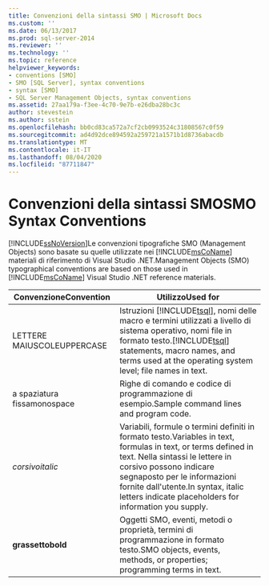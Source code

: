 ```yaml
---
title: Convenzioni della sintassi SMO | Microsoft Docs
ms.custom: ''
ms.date: 06/13/2017
ms.prod: sql-server-2014
ms.reviewer: ''
ms.technology: ''
ms.topic: reference
helpviewer_keywords:
- conventions [SMO]
- SMO [SQL Server], syntax conventions
- syntax [SMO]
- SQL Server Management Objects, syntax conventions
ms.assetid: 27aa179a-f3ee-4c70-9e7b-e26dba28bc3c
author: stevestein
ms.author: sstein
ms.openlocfilehash: bb0cd83ca572a7cf2cb0993524c31808567c0f59
ms.sourcegitcommit: ad4d92dce894592a259721a1571b1d8736abacdb
ms.translationtype: MT
ms.contentlocale: it-IT
ms.lasthandoff: 08/04/2020
ms.locfileid: "87711847"
---
```

# <a name="smo-syntax-conventions"></a><span data-ttu-id="a640c-102">Convenzioni della sintassi SMO</span><span class="sxs-lookup"><span data-stu-id="a640c-102">SMO Syntax Conventions</span></span>
  [!INCLUDE[ssNoVersion](../../includes/ssnoversion-md.md)]<span data-ttu-id="a640c-103">Le convenzioni tipografiche SMO (Management Objects) sono basate su quelle utilizzate nei [!INCLUDE[msCoName](../../includes/msconame-md.md)] materiali di riferimento di Visual Studio .NET.</span><span class="sxs-lookup"><span data-stu-id="a640c-103">Management Objects (SMO) typographical conventions are based on those used in [!INCLUDE[msCoName](../../includes/msconame-md.md)] Visual Studio .NET reference materials.</span></span>  
  
|<span data-ttu-id="a640c-104">Convenzione</span><span class="sxs-lookup"><span data-stu-id="a640c-104">Convention</span></span>|<span data-ttu-id="a640c-105">Utilizzo</span><span class="sxs-lookup"><span data-stu-id="a640c-105">Used for</span></span>|  
|----------------|--------------|  
|<span data-ttu-id="a640c-106">LETTERE MAIUSCOLE</span><span class="sxs-lookup"><span data-stu-id="a640c-106">UPPERCASE</span></span>|<span data-ttu-id="a640c-107">Istruzioni [!INCLUDE[tsql](../../includes/tsql-md.md)], nomi delle macro e termini utilizzati a livello di sistema operativo, nomi file in formato testo.</span><span class="sxs-lookup"><span data-stu-id="a640c-107">[!INCLUDE[tsql](../../includes/tsql-md.md)] statements, macro names, and terms used at the operating system level; file names in text.</span></span>|  
|<span data-ttu-id="a640c-108">a spaziatura fissa</span><span class="sxs-lookup"><span data-stu-id="a640c-108">monospace</span></span>|<span data-ttu-id="a640c-109">Righe di comando e codice di programmazione di esempio.</span><span class="sxs-lookup"><span data-stu-id="a640c-109">Sample command lines and program code.</span></span>|  
|<span data-ttu-id="a640c-110">*corsivo*</span><span class="sxs-lookup"><span data-stu-id="a640c-110">*italic*</span></span>|<span data-ttu-id="a640c-111">Variabili, formule o termini definiti in formato testo.</span><span class="sxs-lookup"><span data-stu-id="a640c-111">Variables in text, formulas in text, or terms defined in text.</span></span> <span data-ttu-id="a640c-112">Nella sintassi le lettere in corsivo possono indicare segnaposto per le informazioni fornite dall'utente.</span><span class="sxs-lookup"><span data-stu-id="a640c-112">In syntax, italic letters indicate placeholders for information you supply.</span></span>|  
|<span data-ttu-id="a640c-113">**grassetto**</span><span class="sxs-lookup"><span data-stu-id="a640c-113">**bold**</span></span>|<span data-ttu-id="a640c-114">Oggetti SMO, eventi, metodi o proprietà, termini di programmazione in formato testo.</span><span class="sxs-lookup"><span data-stu-id="a640c-114">SMO objects, events, methods, or properties; programming terms in text.</span></span>|  
  
  
